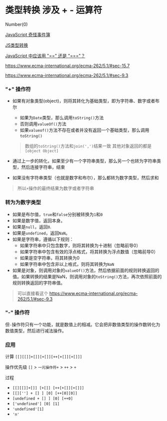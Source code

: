 类型转换
涉及 + - 运算符
==
Number(0)

[JavaScript 奇怪事件簿](https://juejin.im/post/5a91615f6fb9a0634d27c770#heading-2)

[JS类型转换](https://www.cnblogs.com/Juphy/p/7085197.html)

[JavaScript 中应该用 "==" 还是 "==="？](https://www.zhihu.com/question/20348948/answer/14867031)

https://www.ecma-international.org/ecma-262/5.1/#sec-15.7

https://www.ecma-international.org/ecma-262/5.1/#sec-9.3

### "+" 操作符

* 如果有对象类型(object)，则将其转化为基础类型，即为字符串、数字或者布尔
  * 如果为`Date`类型，那么调用`toString()`方法
  * 否则调用`valueOf()`方法
  * 如果`valueof()`方法不存在或者并没有返回一个基础类型，那么调用`toString()`

  > 数组的`toString()`方法和`join(',')`结果一致
  > 其他对象返回的都是`[object Object]`
* 通过上一步的转化，如果至少有一个字符串类型，那么另一个也转为字符串类型，然后连接字符串，结束
* 如果没有字符串类型（也就是数字和布尔），那么都转为数字类型，然后求和

> 所以`+`操作的最终结果为数字或者字符串

### 转为为数字类型

* 如果是布尔值，`true`和`false`分别被转换为`1`和`0`
* 如果是数字值，返回本身。
* 如果是`null`，返回`0`.
* 如果是`undefined`，返回`NaN`。
* 如果是字符串，遵循以下规则：
  * 如果字符串中只包含数字，则将其转换为十进制（忽略前导0）
  * 如果字符串中包含有效的浮点格式，将其转换为浮点数值（忽略前导0）
  * 如果是空字符串，将其转换为0
  * 如果字符串中包含非以上格式，则将其转换为`NaN`
* 如果是对象，则调用对象的`valueOf()`方法，然后依据前面的规则转换返回的值。如果转换的结果是NaN，则调用对象的`toString()`方法，再次依照前面的规则转换返回的字符串值。

> 可以直接看这个 https://www.ecma-international.org/ecma-262/5.1/#sec-9.3

### "-" 操作符

但`-`操作符只有一个功能，就是数值上的相减。它会把非数值类型的操作数转化为数值类型，然后进行减法操作。


### 应用

计算 `[[][[]]+[]][+[]][++[+[]][+[]]]`

操作优先级 `[]` > `一元操作符+` > `++` > `+`

过程
* `[[][[]]+[]] [+[]] [++[+[]][+[]]]`
* `[[][''] + [] ] [0] [++[0][0]]`
* `[undefined + [] ] [0] [++0]`
* `['undefined'] [0] [1]`
* `'undefined'[1]`
* `'n'`
